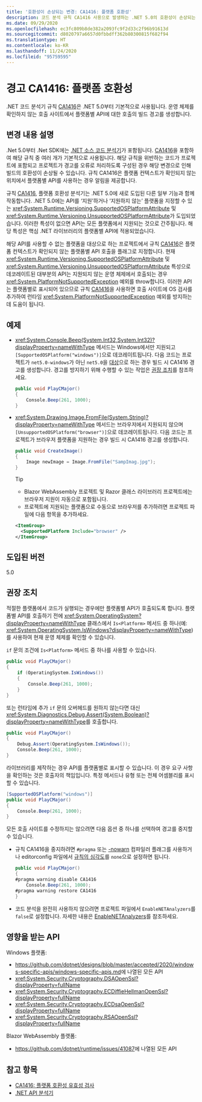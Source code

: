 ```yaml
---
title: '호환성이 손상되는 변경: CA1416: 플랫폼 호환성'
description: 코드 분석 규칙 CA1416 사용으로 발생하는 .NET 5.0의 호환성이 손상되는 변경에 대해 알아봅니다.
ms.date: 09/29/2020
ms.openlocfilehash: ec3fc809b8de382a2093fc9f2d33c2f96b91613d
ms.sourcegitcommit: d8020797a6657d0fbbdff362b80300815f682f94
ms.translationtype: HT
ms.contentlocale: ko-KR
ms.lasthandoff: 11/24/2020
ms.locfileid: "95759595"
---
```

# <a name="warning-ca1416-platform-compatibility"></a>경고 CA1416: 플랫폼 호환성

.NET 코드 분석기 규칙 [CA1416](/visualstudio/code-quality/ca1416)은 .NET 5.0부터 기본적으로 사용됩니다. 운영 체제를 확인하지 않는 호출 사이트에서 플랫폼별 API에 대한 호출의 빌드 경고를 생성합니다.

## <a name="change-description"></a>변경 내용 설명

.Net 5.0부터 .Net SDK에는 [.NET 소스 코드 분석기](../../../../fundamentals/code-analysis/overview.md)가 포함됩니다. [CA1416](/visualstudio/code-quality/ca1416)을 포함하여 해당 규칙 중 여러 개가 기본적으로 사용됩니다. 해당 규칙을 위반하는 코드가 프로젝트에 포함되고 프로젝트가 경고를 오류로 처리하도록 구성된 경우 해당 변경으로 인해 빌드의 호환성이 손상될 수 있습니다. 규칙 CA1416은 플랫폼 컨텍스트가 확인되지 않는 위치에서 플랫폼별 API를 사용하는 경우 알림을 제공합니다.

규칙 [CA1416](/visualstudio/code-quality/ca1416), 플랫폼 호환성 분석기는 .NET 5.0에 새로 도입된 다른 일부 기능과 함께 작동합니다. .NET 5.0에는 API를 ‘지원’하거나 ‘지원하지 않는’ 플랫폼을 지정할 수 있는 <xref:System.Runtime.Versioning.SupportedOSPlatformAttribute> 및 <xref:System.Runtime.Versioning.UnsupportedOSPlatformAttribute>가 도입되었습니다.  이러한 특성이 없으면 API는 모든 플랫폼에서 지원되는 것으로 간주됩니다. 해당 특성은 핵심 .NET 라이브러리의 플랫폼별 API에 적용되었습니다.

해당 API를 사용할 수 없는 플랫폼을 대상으로 하는 프로젝트에서 규칙 [CA1416](/visualstudio/code-quality/ca1416)은 플랫폼 컨텍스트가 확인되지 않는 플랫폼별 API 호출을 플래그로 지정합니다. 현재 <xref:System.Runtime.Versioning.SupportedOSPlatformAttribute> 및 <xref:System.Runtime.Versioning.UnsupportedOSPlatformAttribute> 특성으로 데코레이트된 대부분의 API는 지원되지 않는 운영 체제에서 호출되는 경우 <xref:System.PlatformNotSupportedException> 예외를 throw합니다. 이러한 API는 플랫폼별로 표시되어 있으므로 규칙 [CA1416](/visualstudio/code-quality/ca1416)을 사용하면 호출 사이트에 OS 검사를 추가하여 런타임 <xref:System.PlatformNotSupportedException> 예외를 방지하는 데 도움이 됩니다.

## <a name="examples"></a>예제

- <xref:System.Console.Beep(System.Int32,System.Int32)?displayProperty=nameWithType> 메서드는 Windows에서만 지원되고 `[SupportedOSPlatform("windows")]`으로 데코레이트됩니다. 다음 코드는 프로젝트가 `net5.0-windows`가 아닌 `net5.0`을 [대상](../../../../standard/frameworks.md)으로 하는 경우 빌드 시 CA1416 경고를 생성합니다. 경고를 방지하기 위해 수행할 수 있는 작업은 [권장 조치](#recommended-action)를 참조하세요.

  ```csharp
  public void PlayCMajor()
  {
      Console.Beep(261, 1000);
  }
  ```

- <xref:System.Drawing.Image.FromFile(System.String)?displayProperty=nameWithType> 메서드는 브라우저에서 지원되지 않으며 `[UnsupportedOSPlatform("browser")]`으로 데코레이트됩니다. 다음 코드는 프로젝트가 브라우저 플랫폼을 지원하는 경우 빌드 시 CA1416 경고를 생성합니다.

  ```csharp
  public void CreateImage()
  {
      Image newImage = Image.FromFile("SampImag.jpg");
  }
  ```

  > [!TIP]
  >
  > - Blazor WebAssembly 프로젝트 및 Razor 클래스 라이브러리 프로젝트에는 브라우저 지원이 자동으로 포함됩니다.
  > - 프로젝트에 지원되는 플랫폼으로 수동으로 브라우저를 추가하려면 프로젝트 파일에 다음 항목을 추가하세요.
  >
  >  ```xml
  >  <ItemGroup>
  >    <SupportedPlatform Include="browser" />
  >  </ItemGroup>
  >  ```

## <a name="version-introduced"></a>도입된 버전

5.0

## <a name="recommended-action"></a>권장 조치

적절한 플랫폼에서 코드가 실행되는 경우에만 플랫폼별 API가 호출되도록 합니다. 플랫폼별 API를 호출하기 전에 <xref:System.OperatingSystem?displayProperty=nameWithType> 클래스에서 `Is<Platform>` 메서드 중 하나(예: <xref:System.OperatingSystem.IsWindows?displayProperty=nameWithType>)를 사용하여 현재 운영 체제를 확인할 수 있습니다.

`if` 문의 조건에 `Is<Platform>` 메서드 중 하나를 사용할 수 있습니다.

```csharp
public void PlayCMajor()
{
    if (OperatingSystem.IsWindows())
    {
        Console.Beep(261, 1000);
    }
}
```

또는 런타임에 추가 `if` 문의 오버헤드를 원하지 않는다면 대신 <xref:System.Diagnostics.Debug.Assert(System.Boolean)?displayProperty=nameWithType>를 호출합니다.

```csharp
public void PlayCMajor()
{
    Debug.Assert(OperatingSystem.IsWindows());
    Console.Beep(261, 1000);
}
```

라이브러리를 제작하는 경우 API를 플랫폼별로 표시할 수 있습니다. 이 경우 요구 사항을 확인하는 것은 호출자의 책임입니다. 특정 메서드나 유형 또는 전체 어셈블리를 표시할 수 있습니다.

```csharp
[SupportedOSPlatform("windows")]
public void PlayCMajor()
{
    Console.Beep(261, 1000);
}
```

모든 호출 사이트를 수정하지는 않으려면 다음 옵션 중 하나를 선택하여 경고를 중지할 수 있습니다.

- 규칙 CA1416을 중지하려면 `#pragma` 또는 [-nowarn](../../../../csharp/language-reference/compiler-options/nowarn-compiler-option.md) 컴파일러 플래그를 사용하거나 editorconfig 파일에서 [규칙의 심각도](../../../../fundamentals/code-analysis/configuration-options.md#severity-level)를 `none`으로 설정하면 됩니다.

  ```csharp
  public void PlayCMajor()
  {
  #pragma warning disable CA1416
      Console.Beep(261, 1000);
  #pragma warning restore CA1416
  }
  ```

- 코드 분석을 완전히 사용하지 않으려면 프로젝트 파일에서 `EnableNETAnalyzers`를 `false`로 설정합니다. 자세한 내용은 [EnableNETAnalyzers](../../../project-sdk/msbuild-props.md#enablenetanalyzers)를 참조하세요.

## <a name="affected-apis"></a>영향을 받는 API

Windows 플랫폼:

- <https://github.com/dotnet/designs/blob/master/accepted/2020/windows-specific-apis/windows-specific-apis.md>에 나열된 모든 API
- <xref:System.Security.Cryptography.DSAOpenSsl?displayProperty=fullName>
- <xref:System.Security.Cryptography.ECDiffieHellmanOpenSsl?displayProperty=fullName>
- <xref:System.Security.Cryptography.ECDsaOpenSsl?displayProperty=fullName>
- <xref:System.Security.Cryptography.RSAOpenSsl?displayProperty=fullName>

Blazor WebAssembly 플랫폼:

- <https://github.com/dotnet/runtime/issues/41087>에 나열된 모든 API

<!--

### Affected APIs

- ``

### Category

- Code analysis
- Core .NET libraries

-->

## <a name="see-also"></a>참고 항목

- [CA1416: 플랫폼 호환성 유효성 검사](/visualstudio/code-quality/ca1416)
- [.NET API 분석기](../../../../standard/analyzers/api-analyzer.md)
